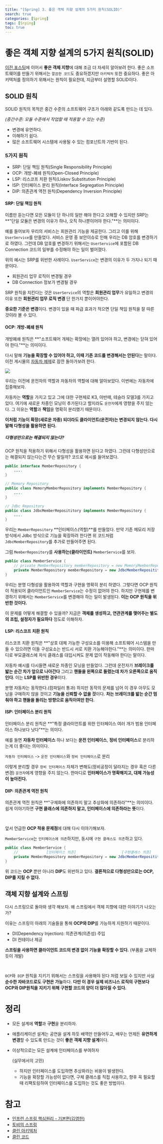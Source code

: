 ```yaml
---
title: "[Spring] 3. 좋은 객체 지향 설계의 5가지 원칙(SOLID)"
search: true
categories: [Spring]
tags: [Srping]
toc: true
---
```




# 좋은 객체 지향 설계의 5가지 원칙(SOLID)

[이전 포스팅]({{site.url}}/posts/spring-02)에 이어서 **좋은 객체 지향**에 대해 조금 더 자세히 알아보려 한다.  좋은 소프트웨어를 만들기 위해서는 `깔끔한 코드`도 중요하겠지만 `아키텍처` 또한 중요하다. 좋은 아키텍처를 정의하기 위해서는 원칙이 필요한데, 지금부터 설명할 SOLID이다.



## SOLID 원칙

SOLID 원칙의 목적은 중간 수준의 소프트웨어 구조가 아래와 같도록 만드는 데 있다.

*(중간수준: 모듈 수준에서 작업할 때 적용할 수 있는 수준)*

- 변경에 유연하다.
- 이해하기 쉽다.
- 많은 소프트웨어 시스템에 사용될 수 있는 컴포넌트의 기반이 된다.



### 5가지 원칙

- SRP: 단일 책임 원칙(Single Responsibility Principle)
- OCP: 개방-폐쇄 원칙(Open-Closed Principle)
- LSP: 리스코프 치환 원칙(Liskov Substitution Principle)
- ISP: 인터페이스 분리 원칙(Interface Segregation Principle)
- DIP: 의존관계 역전 원칙(Dependency Inversion Principle)



#### SRP: 단일 책임 원칙

이름만 듣는다면 모든 모듈이 단 하나의 일만 해야 한다고 오해할 수 있지만 SRP는 **"단일 모듈은 변경의 이유가 하나, 오직 하나뿐이어야 한다."**는 의미이다.

예를 들어보자 우리의 서비스는 회원관리 기능을 제공한다. 그리고 이를 위해 `UserService`를 만들었다. 서비스 운영 중 보안이슈로 인해 우리는 DB 암호를 변경하기로 하였다. 그런데 DB 암호를 변경하기 위해서는 `UserService`에 포함된 DB Connection 코드의 일부를 수정해야 하는 일이 벌어졌다.

위의 예시는 SRP를 위반한 사례이다. `UserService`는 변경의 이유가 두 가지나 되기 때문이다.

- 회원관리 업무 로직이 변경될 경우
- DB Connection 정보가 변경될 경우



SRP 원칙을 지킨다는 것은 `UserService`의 역할은 **회원관리 업무**가 유일하고 변경의 이유 또한 **회원관리 업무 로직 변경** 단 한가지 뿐이어야한다.

**중요한 기준은 변경**이다. 변경이 있을 때 파급 효과가 적으면 단일 책임 원칙을 잘 따른 것이라 볼 수 있다.



#### OCP: 개방-폐쇄 원칙

개방폐쇄 원칙은 **"소프트웨어 개체는 확장에는 열려 있어야 하고, 변경에는 닫혀 있어야 한다."**는 의미이다.

다시 말해 **기능을 확장할 수 있어야 하고, 이때 기존 코드를 변경해서는 안된다**는 말이다. 이전 게시물의 [자동차 예제]({{site.url}}/posts/spring-02/#%EB%8B%A4%ED%98%95%EC%84%B1)로 잠깐 돌아가보려 한다.

![]({{site.url}}/assets/img/post/spring/02/polymorphism-01.PNG)

우리는 이전에 운전자의 역할과 자동차의 역할에 대해 알아보았다. 이번에는 자동차에 집중해보자.

자동차는 **역할**을 가지고 있고 그에 대한 구현체로 K3, 아반떼, 테슬라 모델3를 가지고 있다. 여기에 새로운 차종인 모닝이 추가된다고 할지라도 `운전자`에게 영향을 주지 않는다. 그 이유는 **역할**과 **책임**을 명확히 분리했기 때문이다.

**이처럼 기능이 확장(새로운 차종) 되더라도 클라이언트(운전자)는 변경되지 않는다. 다시 말해 다형성을 활용하면 된다.**



##### 다형성만으로는 해결되지 않는다?

OCP 원칙을 적용하기 위해서 다형성을 활용하면 된다고 하였다. 그런데 다형성만으로는 해결되지 않는다는건 무슨 말일까? 코드로 예시를 들어보겠다.

```java
public interface MemberRepository {
	....
}
```

```java
// Memory Repository
public class MemoryMemberRepository implements MemberRepository {
	....
}

// Jdbc Repository
public class JdbcMemberReposititory implements MemberRepository {
	....
}
```

우리는 `MemberRepository` **인터페이스(역할)**를 만들었다. 만약 기존 메모리 저장 방식에서 Jdbc 방식으로 기능을 확장하려 한다면 위 코드처럼 `JdbcMemberRepository`를 추가로 만들어주면 된다.

그럼 `MemberRepository`를 **사용하는(클라이언트)** `MemberService`를 보자.

```java
public class MemberService {
	// private MemberRepository memberRepository = new MemoryMemberRepository();
	private MemberRepository memberRepository = new JdbcMemberReposititory();
}
```

우리는 분명 다형성을 활용하여 역할과 구현을 명확히 분리 하였다. 그렇다면 OCP 원칙이 적용되어 클라이언트인 `MemberService`는 수정이 없어야 한다. 하지만 구현체를 변경하기 위해서는 `MemberService`를 변경해야 하는 일이 발생된다. **이는 OCP 원칙을 위반한 것이다.**

이 문제를 어떻게 해결할 수 있을까? 지금은 **객체를 생성하고, 연관관계를 맺어주는 별도의 조립, 설정자가 필요하다** 정도로 이해하자.



#### LSP: 리스코프 치환 원칙

리스코프 치환 원칙은 **"상호 대체 가능한 구성요소를 이용해 소프트웨어 시스템을 만들 수 있으려면 이들 구성요소는 반드시 서로 치환 가능해야한다."**는 의미이다.  한마디로 부모클래스에 자식 클래스를 대입시켜도 문제 없이 작동해야 한다는 말이다.



자동차 예시를 다시들면 새로운 차종인 모닝을 만들었다. 그런데 운전자가 **브레이크를 밟는 순간 차가 앞으로 나아간다** 그리고 **핸들을 왼쪽으로 돌렸는데 차가 오른쪽으로 움직인다**. 이는 **LSP를 위반한 경우**이다.

분명 자동차는 동작한다.(컴파일러 통과) 하지만 동작의 문제를 넘어 이 경우 아무도 모닝을 구매하지 않을 것이고 **기능을 신뢰할 수 없을 것**이다.  **차는 브레이크를 밟는 순간 멈춰야 하고 핸들을 돌리는 방향으로 움직이여만 한다.**



#### ISP: 인터페이스 분리 원칙

인터페이스 분리 원칙은 **"특정 클라이언트를 위한 인터페이스 여러 개가 범용 인터페이스 하나보다 낫다"**는 의미다.



예를 들면 **자동차 인터페이스** 하나 보다는 **운전 인터페이스**, **정비 인터페이스**로 분리하는게 더 좋다는 의미이다.

`자동차 인터페이스` -> `운전 인터페이스`와 `정비 인터페이스`로 분리

이렇게 분리할 경우 `정비 인터페이스` 자체가 변해도(정비공정이 달라지는 경우 혹은 다른 변경) `운전자`에게 영향을 주지 않는다. 한마디로 **인터페이스가 명확해지고, 대체 가능성이 높아진다.**



#### DIP: 의존관계 역전 원칙

의존관계 역전 원칙은 **"구체화에 의존하지 말고 추상화에 의존하라"**는 의미이다. 쉽게 이야기하면 **구현 클래스에 의존하지 말고, 인터페이스에 의존하라는 뜻**이다.

<br>

앞서 언급한 **OCP 적용 문제점**에 대해 다시 이야기해보자.

`MemberService`는 `인터페이스에 의존`하지만, 동시에 `구현 클래스도 의존`하고 있다.

```java
public class MemberService {
    //             [인터페이스 의존]                     [구현클래스 의존]
	private MemberRepository memberRepository = new JdbcMemberReposititory();
}
```

위 코드는 **OCP** 뿐만 아니라 **DIP**도 위반하고 있다. **결론적으로 다형성만으로는 OCP, DIP를 지킬 수 없다.**



## 객체 지향 설계와 스프링

다시 스프링으로 돌아와 생각 해보자. 왜 스프링에서 객체 지향에 대한 이야기가 나오는가?

이유는 스프링이 아래의 기술들을 통해 **OCP와 DIP**를 가능하게 지원하기 때문이다.

- DI(Dependency Injection): 의존관계(의존성) 주입
- DI 컨테이너 제공

**스프링을 사용하면 클라이언트 코드의 변경 없이 기능을 확장할 수 있다.** (부품을 교체하듯이 개발)

<br>

`OCP`와` DIP` 원칙을 지키기 위해서는 스프링을 사용해야 된다 처럼 보일 수 있지만 사실 **순수한 자바코드로도 구현은 가능**하다. **다만 이 경우 실제 비즈니스 로직의 구현보다 OCP와 DIP원칙을 지키기 위해 구현할 코드의 양이 더 많아질 수 있다.**



# 정리

- 모든 설계에 **역할**과 **구현**을 분리하자.

- 애플리케이션 설계는 공연을 설계 하듯 배역만 만들어두고, 배우는 언제든 **유연하게 변경**할 수 있도록 만드는 것이 **좋은 객체 지향 설계**이다.

- 이상적으로는 모든 설계에 인터페이스를 부여하자

  (실무에서의 고민)

  - 하지만 인터페이스를 도입하면 추상화라는 비용이 발생한다.
  - 기능을 확장할 가능성이 없다면, 구체 클래스를 직접 사용하고, 향후 꼭 필요할 때 리팩토링하여 인터페이스를 도입하는 것도 좋은 방법이다.



# 참고

- [인프런 스프링 핵심원리 - 기본편(김영한)](https://www.inflearn.com/course/%EC%8A%A4%ED%94%84%EB%A7%81-%ED%95%B5%EC%8B%AC-%EC%9B%90%EB%A6%AC-%EA%B8%B0%EB%B3%B8%ED%8E%B8/dashboard)
- [토비의 스프링](http://www.kyobobook.co.kr/product/detailViewKor.laf?ejkGb=KOR&mallGb=KOR&barcode=9788960773417&orderClick=LAG&Kc=)
- [클린 아키텍처](http://www.kyobobook.co.kr/product/detailViewKor.laf?ejkGb=KOR&mallGb=KOR&barcode=9788966262472&orderClick=LAG&Kc=)
- [클린 코드](http://www.kyobobook.co.kr/product/detailViewKor.laf?ejkGb=KOR&mallGb=KOR&barcode=9788966260959&orderClick=LAG&Kc=)

